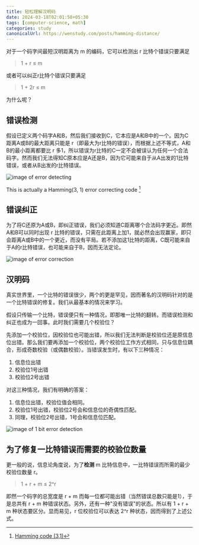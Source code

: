 ```yaml
---
title: 轻松理解汉明码
date: 2024-03-18T02:01:58+05:30
tags: [computer-science, math]
categories: study 
canonicalUrl: https://wenstudy.com/posts/hamming-distance/
---
```


对于一个码字间最短汉明距离为 m 的编码，它可以检测出 r 比特个错误只要满足

> 1 + r ≤ m

或者可以纠正r比特个错误只要满足

> 1 + 2r ≤ m

为什么呢？

## 错误检测

假设已定义两个码字A和B，然后我们接收到C，它本应是A和B中的一个。因为C距离A或B的最大距离只能是 r（即最大为r比特的错误），而根据上述不等式，A和B的最小距离都要比 r 多1，所以错误为r比特的C一定不会被误认为任何一个合法码字。然而我们无法得知C原本应是A还是B，因为它可能来自于从A出发的1比特错误，或者从B出发的r比特错误。

![image of error detecting](https://wen-images.s3.ap-northeast-1.amazonaws.com/blog/hamming-distance/hamming-distance-error-detecting.png "error detecting")

This is actually a Hamming(3, 1) error correcting code [^1]

[^1]: [Hamming code (3,1)](https://en.wikipedia.org/wiki/Hamming_code)

## 错误纠正

为了将C还原为A或B，即纠正错误，我们必须知道C距离哪个合法码字更近。即然A和B可以同时出现 r 比特的错误，只需在此距离上加1，就必然会出现赢家，即只会距离A或B中的一个更近，而没有平局。若不添加这1比特的距离，C既可能来自于A的r比特错误，也可能来自于B，因而无法定论。

![image of error correction](https://wen-images.s3.ap-northeast-1.amazonaws.com/blog/hamming-distance/hamming-distance-error-correction.png "error correction")

## 汉明码

真实世界里，一个比特的错误很少，两个的更是罕见，因而著名的汉明码针对的是一个比特错误的修复。我们从最基本的情况来学习。

假设只传输一个比特，错误便只有一种情况，即那唯一比特的翻转。而错误检测和纠正也成为一回事。此时我们需要几个校验位？

先添加一个校验位，因校验位也可能出错，所以我们无法判断是校验位还是原信息位出错。那么我们要再添加一个校验位，两个校验位工作方式相同，只与信息位耦合，形成奇数校验（或偶数校验）。当错误发生时，有以下三种情况：

1. 信息位出错
2. 校验位1号出错
3. 校验位2号出错

对这三种情况，我们有明确的答案：

1. 信息位出错，校验位值会相同。
2. 校验位1号出错，校验位2号会和信息位的奇偶性匹配。
3. 同理，校验位2号出错，1号会和信息位匹配。

![image of 1 bit error detection](https://wen-images.s3.ap-northeast-1.amazonaws.com/blog/hamming-distance/hamming-distance-1-bit-error.png "1 bit error detection")

## 为了修复一比特错误而需要的校验位数量

更一般的说，信息论角度说，为了**检测** m 比特信息中，一比特错误而所需的最少校验位数量 r。

> 1 + r + m ≤ 2^r

即然一个码字的总宽度是 r + m 而每一位都可能出错（当然错误总数只能是1），于是总共有 r + m 种错误状态。另外，还有一种"没有错误"的状态。所以有 1 + r + m 种状态要区分。显而易见，r 位校验位可以表达 2^r 种状态，因而得到了上述公式。
